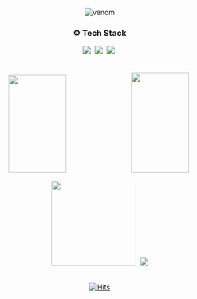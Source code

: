 <div align="center">
  
  ![venom](https://capsule-render.vercel.app/api?type=venom&height=200&text=woohyeok&fontSize=70&color=0:8871e5,100:b678c4&stroke=b678c4&animation=twinkling)
  
  <h3 >⚙️ Tech Stack</h3>
  <img src="https://img.shields.io/badge/react-20232a.svg?style=for-the-badge&logo=react&logoColor=61DAFB" />&nbsp
  <img src="https://img.shields.io/badge/typescript-%23007ACC.svg?style=for-the-badge&amp;logo=typescript&amp;logoColor=white"/>&nbsp
  <img src="https://img.shields.io/badge/Next.js-black?style=for-the-badge&amp;logo=next.js&amp;logoColor=white"/>&nbsp
<br>
<br>
<br>

<img width="48%" height="195px" src="https://github-readme-stats.vercel.app/api?username=wo-o29&show_icons=true&theme=tokyonight#gh-dark-mode-only">
  <img width="48%" height="200px" src="https://streak-stats.demolab.com?user=wo-o29&theme=buefy-dark&locale=ko">&nbsp;
  
<br>

<img height="170px" src="https://velog-readme-stats.vercel.app/api/list?name=woogur29">&nbsp;
<img src="http://mazassumnida.wtf/api/v2/generate_badge?boj=woogur29">
<br>
<br>



[![Hits](https://hits.seeyoufarm.com/api/count/incr/badge.svg?url=https%3A%2F%2Fgithub.com%2F%2508woogur29%2Fhit-counter&count_bg=%23375BFF&title_bg=%23000000&icon=ghostery.svg&icon_color=%23FFFFFF&title=+-&edge_flat=false)](https://hits.seeyoufarm.com)
</div>
